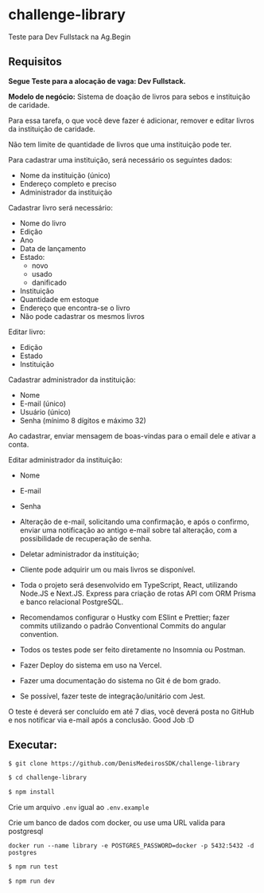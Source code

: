 # challenge-library

Teste para Dev Fullstack na Ag.Begin

## Requisitos

**Segue Teste para a alocação de vaga: Dev Fullstack.**

**Modelo de negócio:**
Sistema de doação de livros para sebos e instituição de caridade.

Para essa tarefa, o que você deve fazer é adicionar, remover e editar livros da instituição de caridade.

Não tem limite de quantidade de livros que uma instituição pode ter.

Para cadastrar uma instituição, será necessário os seguintes dados:

- Nome da instituição (único)
- Endereço completo e preciso
- Administrador da instituição

Cadastrar livro será necessário:

- Nome do livro
- Edição
- Ano
- Data de lançamento
- Estado:
  - novo
  - usado
  - danificado
- Instituição
- Quantidade em estoque
- Endereço que encontra-se o livro
- Não pode cadastrar os mesmos livros

Editar livro:

- Edição
- Estado
- Instituição

Cadastrar administrador da instituição:

- Nome
- E-mail (único)
- Usuário (único)
- Senha (mínimo 8 dígitos e máximo 32)

Ao cadastrar, enviar mensagem de boas-vindas para o email dele e ativar a conta.

Editar administrador da instituição:

- Nome
- E-mail
- Senha

- Alteração de e-mail, solicitando uma confirmação, e após o confirmo, enviar uma notificação ao antigo e-mail sobre tal alteração, com a possibilidade de recuperação de senha.
- Deletar administrador da instituição;
- Cliente pode adquirir um ou mais livros se disponível.
- Toda o projeto será desenvolvido em TypeScript, React, utilizando Node.JS e Next.JS. Express para criação de rotas API com ORM Prisma e banco relacional PostgreSQL.
- Recomendamos configurar o Hustky com ESlint e Prettier; fazer commits utilizando o padrão Conventional Commits do angular convention.
- Todos os testes pode ser feito diretamente no Insomnia ou Postman.
- Fazer Deploy do sistema em uso na Vercel.
- Fazer uma documentação do sistema no Git é de bom grado.
- Se possível, fazer teste de integração/unitário com Jest.

O teste é deverá ser concluído em até 7 dias, você deverá posta no GitHub e nos notificar via e-mail após a conclusão.
Good Job :D

## Executar:

```bash
$ git clone https://github.com/DenisMedeirosSDK/challenge-library

$ cd challenge-library

$ npm install
```

Crie um arquivo `.env` igual ao `.env.example`

Crie um banco de dados com docker, ou use uma URL valida para postgresql

`docker run --name library -e POSTGRES_PASSWORD=docker -p 5432:5432 -d postgres`

```bash
$ npm run test

$ npm run dev
```
